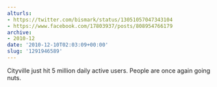 ```yaml
---
alturls:
- https://twitter.com/bismark/status/13051057047343104
- https://www.facebook.com/17803937/posts/808954766179
archive:
- 2010-12
date: '2010-12-10T02:03:09+00:00'
slug: '1291946589'
---
```


Cityville just hit 5 million daily active users.  People are once again going nuts.

